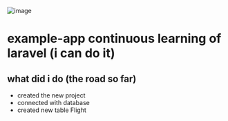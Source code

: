 ![image](https://github.com/user-attachments/assets/5946b1c7-20dd-4df1-a2e4-717952754594)


# example-app continuous learning of laravel (i can do it)
## what did i do (the road so far)
* created the new project
* connected with database
* created new table Flight
